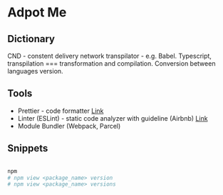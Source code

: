 # Adpot Me

## Dictionary

CND - constent delivery network
transpilator - e.g. Babel. Typescript, transpilation === transformation and compilation. Conversion between languages version.

## Tools

- Prettier - code formatter [Link](https://www.npmjs.com/package/prettier)
- Linter (ESLint) - static code analyzer with guideline (Airbnb) [Link](https://www.npmjs.com/package/eslint)
- Module Bundler (Webpack, Parcel)

## Snippets

```bash

npm
# npm view <package_name> version
# npm view <package_name> versions
```
